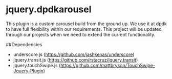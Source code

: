 jquery.dpdkarousel
==================

This plugin is a custom carousel build from the ground up. We use it at dpdk to have full
flexibility within our requirements. This project will be updated through our projects when
we need to extend the current functionality.

##Dependencies

* underscore.js (https://github.com/jashkenas/underscore)
* jquery.transit.js (https://github.com/rstacruz/jquery.transit)
* jquery.touchSwipe.js (https://github.com/mattbryson/TouchSwipe-Jquery-Plugin)